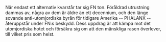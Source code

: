 När endast ett alternativ kvarstår tar sig FN ton. Föråldrad utrustning
dammas av, några av dem är äldre än ett decennium, och den länge sovande
anti-utomjordiska byrån för tidigare Amerika -- PHALANX -- återuppstår
under FN:s beskydd. Dess uppdrag är att kämpa mot det utomjordiska hotet
och försäkra sig om att den mänskliga rasen överlever, till vilket pris
som helst.